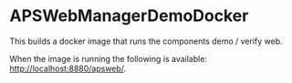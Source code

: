 # APSWebManagerDemoDocker

This builds a docker image that runs the components demo / verify web. 

When the image is running the following is available: <http://localhost:8880/apsweb/>.
